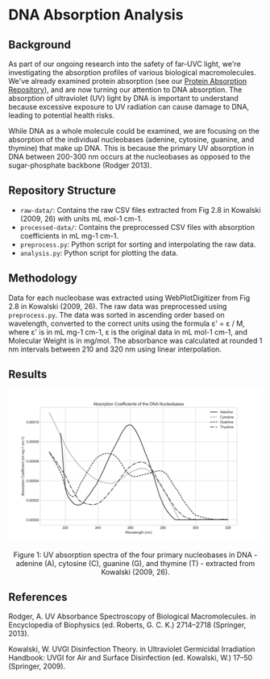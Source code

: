 # DNA Absorption Analysis

## Background

As part of our ongoing research into the safety of far-UVC light, we're investigating the absorption profiles of various biological macromolecules. We've already examined protein absorption (see our [Protein Absorption Repository](https://github.com/lennijusten/protein-absorbance)), and are now turning our attention to DNA absorption. The absorption of ultraviolet (UV) light by DNA is important to understand because excessive exposure to UV radiation can cause damage to DNA, leading to potential health risks. 

While DNA as a whole molecule could be examined, we are focusing on the absorption of the individual nucleobases (adenine, cytosine, guanine, and thymine) that make up DNA. This is because the primary UV absorption in DNA between 200-300 nm occurs at the nucleobases as opposed to the sugar-phosphate backbone (Rodger 2013).

## Repository Structure

- `raw-data/`: Contains the raw CSV files extracted from Fig 2.8 in Kowalski (2009, 26) with units mL mol-1 cm-1.
- `processed-data/`: Contains the preprocessed CSV files with absorption coefficients in mL mg-1 cm-1.
- `preprocess.py`: Python script for sorting and interpolating the raw data.
- `analysis.py`: Python script for plotting the data.

## Methodology

Data for each nucleobase was extracted using WebPlotDigitizer from Fig 2.8 in Kowalski (2009, 26). The raw data was preprocessed using `preprocess.py`. 
The data was sorted in ascending order based on wavelength, converted to the correct units using the formula ε' = ε / M, where ε' is in mL mg-1 cm-1, ε is the original data in mL mol-1 cm-1, and Molecular Weight is in mg/mol. The absorbance was calculated at rounded 1 nm intervals between 210 and 320 nm using linear interpolation.

## Results

![DNA Absorption Coefficient](DNA-absorption-coefficient.png)

<p align="center">
Figure 1: UV absorption spectra of the four primary nucleobases in DNA - adenine (A), cytosine (C), guanine (G), and thymine (T) - extracted from Kowalski (2009, 26).
</p>
  
## References
Rodger, A. UV Absorbance Spectroscopy of Biological Macromolecules. in Encyclopedia of Biophysics (ed. Roberts, G. C. K.) 2714–2718 (Springer, 2013).  
  
Kowalski, W. UVGI Disinfection Theory. in Ultraviolet Germicidal Irradiation Handbook: UVGI for Air and Surface Disinfection (ed. Kowalski, W.) 17–50 (Springer, 2009).
